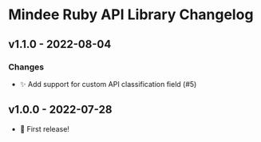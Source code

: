 # Mindee Ruby API Library Changelog

## v1.1.0 - 2022-08-04
### Changes
* :sparkles: Add support for custom API classification field (#5)

## v1.0.0 - 2022-07-28
* :tada: First release!
